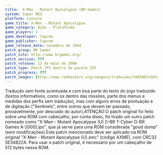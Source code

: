 ```yaml
---
title:  X-Men - Mutant Apocalypse (BR Games)
system: Super NES
platform: Console
game_title: X-Men - Mutant Apocalypse
game_category: Ação - Plataforma
game_players: 1
game_developer: Capcom
game_publisher: Capcom
game_release_date: novembro de 1994
patch_group: BR Games
patch_site: http://www.brgames.org/
patch_version: ???
patch_release: 13 de maio de 2000
patch_type: Patch IPS dentro de pacote ZIP
patch_progress: ???
patch_images: [http://www.romhackers.org/imagens/traducoes/%5BSNES%5D%20X-Men%20-%20Mutant%20Apocalypse%20-%20BR%20Games%20-%201.png,http://www.romhackers.org/imagens/traducoes/%5BSNES%5D%20X-Men%20-%20Mutant%20Apocalypse%20-%20BR%20Games%20-%202.png,http://www.romhackers.org/imagens/traducoes/%5BSNES%5D%20X-Men%20-%20Mutant%20Apocalypse%20-%20BR%20Games%20-%203.png]
---
```

Tradução sem fonte acentuada e com boa parte do texto do jogo traduzido (textos informativos, como os dentro das missões, parte dos menus e medidas dos perfis sem tradução), mas com alguns erros de pontuação e de digitação ("Sentinels", entre outros que devem ter passado, provavelmente, por descuido do autor).ATENÇÃO:O patch original foi feito sobre uma ROM com cabeçalho, por conta disso, foi tirado um outro patch nomeado como "X-Men - Mutant Apocalypse (U) [I-BR T-Cyber G-BR Games A-2000].ips", que já serve para uma ROM considerada "good dump" (sem modificações).Este patch mencionado deve ser aplicado na ROM original "X-Men - Mutant Apocalypse (U).smc" (código AXME), com CRC32 5E34822A. Para usar o patch original, é necessário por um cabeçalho de 512 bytes nessa ROM.